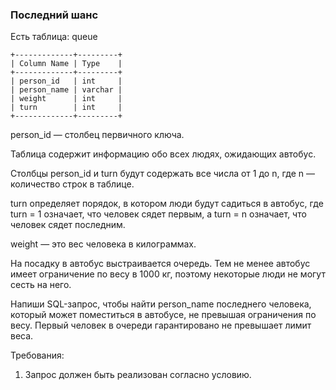 
### Последний шанс

Есть таблица: queue
```
+-------------+---------+
| Column Name | Type    |
+-------------+---------+
| person_id   | int     |
| person_name | varchar |
| weight      | int     |
| turn        | int     |
+-------------+---------+
```
person_id — столбец первичного ключа.

Таблица содержит информацию обо всех людях, ожидающих автобус.

Столбцы person_id и turn будут содержать все числа от 1 до n, где n — количество строк в таблице.

turn определяет порядок, в котором люди будут садиться в автобус, где turn = 1 означает, что человек сядет первым, а turn = n означает, что человек сядет последним.

weight — это вес человека в килограммах.

На посадку в автобус выстраивается очередь. Тем не менее автобус имеет ограничение по весу в 1000 кг, поэтому некоторые люди не могут сесть на него.

Напиши SQL-запрос, чтобы найти person_name последнего человека, который может поместиться в автобусе, не превышая ограничения по весу. Первый человек в очереди гарантировано не превышает лимит веса.

Требования:
1.	Запрос должен быть реализован согласно условию.


